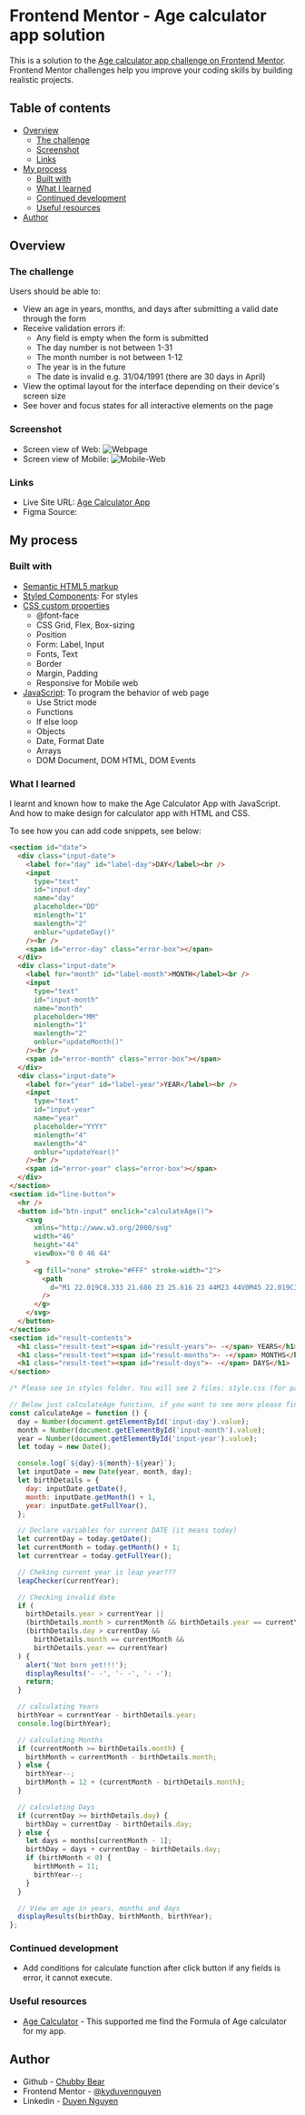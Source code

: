 # Frontend Mentor - Age calculator app solution

This is a solution to the [Age calculator app challenge on Frontend Mentor](https://www.frontendmentor.io/challenges/age-calculator-app-dF9DFFpj-Q). Frontend Mentor challenges help you improve your coding skills by building realistic projects.

## Table of contents

- [Overview](#overview)
  - [The challenge](#the-challenge)
  - [Screenshot](#screenshot)
  - [Links](#links)
- [My process](#my-process)
  - [Built with](#built-with)
  - [What I learned](#what-i-learned)
  - [Continued development](#continued-development)
  - [Useful resources](#useful-resources)
- [Author](#author)

## Overview

### The challenge

Users should be able to:

- View an age in years, months, and days after submitting a valid date through the form
- Receive validation errors if:
  - Any field is empty when the form is submitted
  - The day number is not between 1-31
  - The month number is not between 1-12
  - The year is in the future
  - The date is invalid e.g. 31/04/1991 (there are 30 days in April)
- View the optimal layout for the interface depending on their device's screen size
- See hover and focus states for all interactive elements on the page

### Screenshot

- Screen view of Web: ![Webpage](./screenshot/Screenshot_Web.png)
- Screen view of Mobile: ![Mobile-Web](./screenshot/Screenshot_Mobile.png)

### Links

- Live Site URL: [Age Calculator App](https://kyduyennguyen.github.io/frontendmentor/age-calculator-app-main/index.html)
- Figma Source: [](./figma/)

## My process

### Built with

- [Semantic HTML5 markup](https://www.w3schools.com/html/)
- [Styled Components](./style-guide.md): For styles
- [CSS custom properties](https://www.w3schools.com/css/)
  - @font-face
  - CSS Grid, Flex, Box-sizing
  - Position
  - Form: Label, Input
  - Fonts, Text
  - Border
  - Margin, Padding
  - Responsive for Mobile web
- [JavaScript](https://www.w3schools.com/js/): To program the behavior of web page
  - Use Strict mode
  - Functions
  - If else loop
  - Objects
  - Date, Format Date
  - Arrays
  - DOM Document, DOM HTML, DOM Events

### What I learned

I learnt and known how to make the Age Calculator App with JavaScript. And how to make design for calculator app with HTML and CSS.

To see how you can add code snippets, see below:

```html
<section id="date">
  <div class="input-date">
    <label for="day" id="label-day">DAY</label><br />
    <input
      type="text"
      id="input-day"
      name="day"
      placeholder="DD"
      minlength="1"
      maxlength="2"
      onblur="updateDay()"
    /><br />
    <span id="error-day" class="error-box"></span>
  </div>
  <div class="input-date">
    <label for="month" id="label-month">MONTH</label><br />
    <input
      type="text"
      id="input-month"
      name="month"
      placeholder="MM"
      minlength="1"
      maxlength="2"
      onblur="updateMonth()"
    /><br />
    <span id="error-month" class="error-box"></span>
  </div>
  <div class="input-date">
    <label for="year" id="label-year">YEAR</label><br />
    <input
      type="text"
      id="input-year"
      name="year"
      placeholder="YYYY"
      minlength="4"
      maxlength="4"
      onblur="updateYear()"
    /><br />
    <span id="error-year" class="error-box"></span>
  </div>
</section>
<section id="line-button">
  <hr />
  <button id="btn-input" onclick="calculateAge()">
    <svg
      xmlns="http://www.w3.org/2000/svg"
      width="46"
      height="44"
      viewBox="0 0 46 44"
    >
      <g fill="none" stroke="#FFF" stroke-width="2">
        <path
          d="M1 22.019C8.333 21.686 23 25.616 23 44M23 44V0M45 22.019C37.667 21.686 23 25.616 23 44"
        />
      </g>
    </svg>
  </button>
</section>
<section id="result-contents">
  <h1 class="result-text"><span id="result-years">- -</span> YEARS</h1>
  <h1 class="result-text"><span id="result-months">- -</span> MONTHS</h1>
  <h1 class="result-text"><span id="result-days">- -</span> DAYS</h1>
</section>
```

```css
/* Please see in styles folder. You will see 2 files: style.css (for page) and mobile-style.css (for mobile) */
```

```js
// Below just calculateAge function, if you want to see more please find code in script.js file
const calculateAge = function () {
  day = Number(document.getElementById('input-day').value);
  month = Number(document.getElementById('input-month').value);
  year = Number(document.getElementById('input-year').value);
  let today = new Date();

  console.log(`${day}-${month}-${year}`);
  let inputDate = new Date(year, month, day);
  let birthDetails = {
    day: inputDate.getDate(),
    month: inputDate.getMonth() + 1,
    year: inputDate.getFullYear(),
  };

  // Declare variables for current DATE (it means today)
  let currentDay = today.getDate();
  let currentMonth = today.getMonth() + 1;
  let currentYear = today.getFullYear();

  // Cheking current year is leap year???
  leapChecker(currentYear);

  // Checking invalid date
  if (
    birthDetails.year > currentYear ||
    (birthDetails.month > currentMonth && birthDetails.year == currentYear) ||
    (birthDetails.day > currentDay &&
      birthDetails.month == currentMonth &&
      birthDetails.year == currentYear)
  ) {
    alert('Not born yet!!!');
    displayResults('- -', '- -', '- -');
    return;
  }

  // calculating Years
  birthYear = currentYear - birthDetails.year;
  console.log(birthYear);

  // calculating Months
  if (currentMonth >= birthDetails.month) {
    birthMonth = currentMonth - birthDetails.month;
  } else {
    birthYear--;
    birthMonth = 12 + (currentMonth - birthDetails.month);
  }

  // calculating Days
  if (currentDay >= birthDetails.day) {
    birthDay = currentDay - birthDetails.day;
  } else {
    let days = months[currentMonth - 1];
    birthDay = days + currentDay - birthDetails.day;
    if (birthMonth < 0) {
      birthMonth = 11;
      birthYear--;
    }
  }

  // View an age in years, months and days
  displayResults(birthDay, birthMonth, birthYear);
};
```

### Continued development

- Add conditions for calculate function after click button if any fields is error, it cannot execute.

### Useful resources

- [Age Calculator](https://www.calculator.net/age-calculator.html) - This supported me find the Formula of Age calculator for my app.

## Author

- Github - [Chubby Bear](https://github.com/kyduyennguyen)
- Frontend Mentor - [@kyduyennguyen](https://www.frontendmentor.io/profile/kyduyennguyen)
- Linkedin - [Duyen Nguyen](https://www.linkedin.com/in/duyen-nguyen-5b6782146/)
